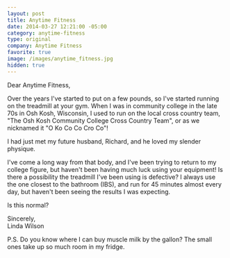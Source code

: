 ```yaml
---
layout: post
title: Anytime Fitness
date: 2014-03-27 12:21:00 -05:00
category: anytime-fitness
type: original
company: Anytime Fitness
favorite: true
image: /images/anytime_fitness.jpg
hidden: true
---
```


Dear Anytime Fitness,

Over the years I've started to put on a few pounds, so I've started running on the treadmill at your gym. When I was in community college in the late 70s in Osh Kosh, Wisconsin, I used to run on the local cross country team, "The Osh Kosh Community College Cross Country Team", or as we nicknamed it "O Ko Co Co Cro Co"! 

I had just met my future husband, Richard, and he loved my slender physique.

I've come a long way from that body, and I've been trying to return to my college figure, but haven't been having much luck using your equipment! Is there a possibility the treadmill I've been using is defective? I always use the one closest to the bathroom (IBS), and run for 45 minutes almost every day, but haven't been seeing the results I was expecting.

Is this normal?

Sincerely, <br/>
Linda Wilson

P.S. Do you know where I can buy muscle milk by the gallon? The small ones take up so much room in my fridge.